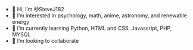 - 👋 Hi, I’m @SteveJ182
- 👀 I’m interested in psychology, math, anime, astronomy, and renewable energy
- 🌱 I’m currently learning Python, HTML and CSS, Javascript, PHP, MYSQL
- 💞️ I’m looking to collaborate
<!--- 📫 How to reach me--->

<!---
SteveJ182/SteveJ182 is a ✨ special ✨ repository because its `README.md` (this file) appears on your GitHub profile.
You can click the Preview link to take a look at your changes.
--->

